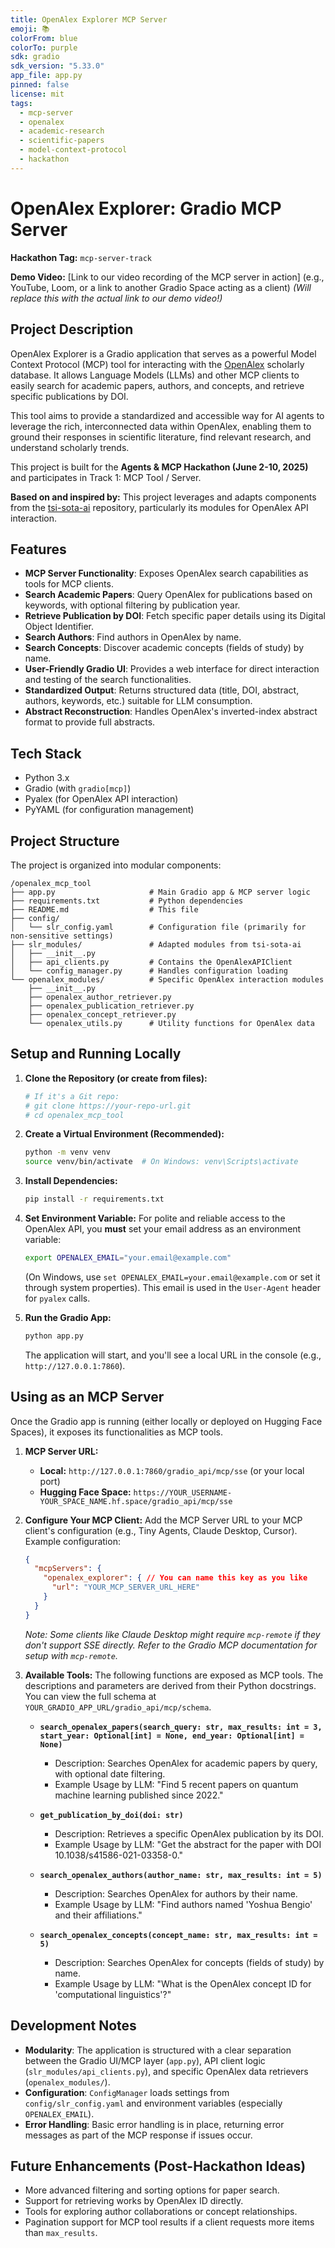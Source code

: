 ```yaml
---
title: OpenAlex Explorer MCP Server
emoji: 📚
colorFrom: blue
colorTo: purple
sdk: gradio
sdk_version: "5.33.0"
app_file: app.py
pinned: false
license: mit
tags:
  - mcp-server
  - openalex
  - academic-research
  - scientific-papers
  - model-context-protocol
  - hackathon
---
```


# OpenAlex Explorer: Gradio MCP Server

**Hackathon Tag:** `mcp-server-track`

**Demo Video:** [Link to our video recording of the MCP server in action] (e.g., YouTube, Loom, or a link to another Gradio Space acting as a client)
*(Will replace this with the actual link to our demo video!)*

## Project Description

OpenAlex Explorer is a Gradio application that serves as a powerful Model Context Protocol (MCP) tool for interacting with the [OpenAlex](https://openalex.org/) scholarly database. It allows Language Models (LLMs) and other MCP clients to easily search for academic papers, authors, and concepts, and retrieve specific publications by DOI.

This tool aims to provide a standardized and accessible way for AI agents to leverage the rich, interconnected data within OpenAlex, enabling them to ground their responses in scientific literature, find relevant research, and understand scholarly trends.

This project is built for the **Agents & MCP Hackathon (June 2-10, 2025)** and participates in Track 1: MCP Tool / Server.

**Based on and inspired by:** This project leverages and adapts components from the [tsi-sota-ai](https://github.com/skazo4nick/tsi-sota-ai) repository, particularly its modules for OpenAlex API interaction.

## Features

*   **MCP Server Functionality**: Exposes OpenAlex search capabilities as tools for MCP clients.
*   **Search Academic Papers**: Query OpenAlex for publications based on keywords, with optional filtering by publication year.
*   **Retrieve Publication by DOI**: Fetch specific paper details using its Digital Object Identifier.
*   **Search Authors**: Find authors in OpenAlex by name.
*   **Search Concepts**: Discover academic concepts (fields of study) by name.
*   **User-Friendly Gradio UI**: Provides a web interface for direct interaction and testing of the search functionalities.
*   **Standardized Output**: Returns structured data (title, DOI, abstract, authors, keywords, etc.) suitable for LLM consumption.
*   **Abstract Reconstruction**: Handles OpenAlex's inverted-index abstract format to provide full abstracts.

## Tech Stack

*   Python 3.x
*   Gradio (with `gradio[mcp]`)
*   Pyalex (for OpenAlex API interaction)
*   PyYAML (for configuration management)

## Project Structure

The project is organized into modular components:

```
/openalex_mcp_tool
├── app.py                     # Main Gradio app & MCP server logic
├── requirements.txt           # Python dependencies
├── README.md                  # This file
├── config/
│   └── slr_config.yaml        # Configuration file (primarily for non-sensitive settings)
├── slr_modules/               # Adapted modules from tsi-sota-ai
│   ├── __init__.py
│   ├── api_clients.py         # Contains the OpenAlexAPIClient
│   └── config_manager.py      # Handles configuration loading
└── openalex_modules/          # Specific OpenAlex interaction modules
    ├── __init__.py
    ├── openalex_author_retriever.py
    ├── openalex_publication_retriever.py
    ├── openalex_concept_retriever.py
    └── openalex_utils.py      # Utility functions for OpenAlex data
```

## Setup and Running Locally

1.  **Clone the Repository (or create from files):**
    ```bash
    # If it's a Git repo:
    # git clone https://your-repo-url.git
    # cd openalex_mcp_tool
    ```

2.  **Create a Virtual Environment (Recommended):**
    ```bash
    python -m venv venv
    source venv/bin/activate  # On Windows: venv\Scripts\activate
    ```

3.  **Install Dependencies:**
    ```bash
    pip install -r requirements.txt
    ```

4.  **Set Environment Variable:**
    For polite and reliable access to the OpenAlex API, you **must** set your email address as an environment variable:
    ```bash
    export OPENALEX_EMAIL="your.email@example.com"
    ```
    (On Windows, use `set OPENALEX_EMAIL=your.email@example.com` or set it through system properties). This email is used in the `User-Agent` header for `pyalex` calls.

5.  **Run the Gradio App:**
    ```bash
    python app.py
    ```
    The application will start, and you'll see a local URL in the console (e.g., `http://127.0.0.1:7860`).

## Using as an MCP Server

Once the Gradio app is running (either locally or deployed on Hugging Face Spaces), it exposes its functionalities as MCP tools.

1.  **MCP Server URL:**
    *   **Local:** `http://127.0.0.1:7860/gradio_api/mcp/sse` (or your local port)
    *   **Hugging Face Space:** `https://YOUR_USERNAME-YOUR_SPACE_NAME.hf.space/gradio_api/mcp/sse`

2.  **Configure Your MCP Client:**
    Add the MCP Server URL to your MCP client's configuration (e.g., Tiny Agents, Claude Desktop, Cursor). Example configuration:
    ```json
    {
      "mcpServers": {
        "openalex_explorer": { // You can name this key as you like
          "url": "YOUR_MCP_SERVER_URL_HERE"
        }
      }
    }
    ```
    *Note: Some clients like Claude Desktop might require `mcp-remote` if they don't support SSE directly. Refer to the Gradio MCP documentation for setup with `mcp-remote`.*

3.  **Available Tools:**
    The following functions are exposed as MCP tools. The descriptions and parameters are derived from their Python docstrings. You can view the full schema at `YOUR_GRADIO_APP_URL/gradio_api/mcp/schema`.

    *   **`search_openalex_papers(search_query: str, max_results: int = 3, start_year: Optional[int] = None, end_year: Optional[int] = None)`**
        *   Description: Searches OpenAlex for academic papers by query, with optional date filtering.
        *   Example Usage by LLM: "Find 5 recent papers on quantum machine learning published since 2022."

    *   **`get_publication_by_doi(doi: str)`**
        *   Description: Retrieves a specific OpenAlex publication by its DOI.
        *   Example Usage by LLM: "Get the abstract for the paper with DOI 10.1038/s41586-021-03358-0."

    *   **`search_openalex_authors(author_name: str, max_results: int = 5)`**
        *   Description: Searches OpenAlex for authors by their name.
        *   Example Usage by LLM: "Find authors named 'Yoshua Bengio' and their affiliations."

    *   **`search_openalex_concepts(concept_name: str, max_results: int = 5)`**
        *   Description: Searches OpenAlex for concepts (fields of study) by name.
        *   Example Usage by LLM: "What is the OpenAlex concept ID for 'computational linguistics'?"

## Development Notes

*   **Modularity**: The application is structured with a clear separation between the Gradio UI/MCP layer (`app.py`), API client logic (`slr_modules/api_clients.py`), and specific OpenAlex data retrievers (`openalex_modules/`).
*   **Configuration**: `ConfigManager` loads settings from `config/slr_config.yaml` and environment variables (especially `OPENALEX_EMAIL`).
*   **Error Handling**: Basic error handling is in place, returning error messages as part of the MCP response if issues occur.

## Future Enhancements (Post-Hackathon Ideas)

*   More advanced filtering and sorting options for paper search.
*   Support for retrieving works by OpenAlex ID directly.
*   Tools for exploring author collaborations or concept relationships.
*   Pagination support for MCP tool results if a client requests more items than `max_results`.